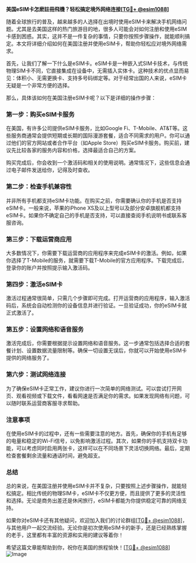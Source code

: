 **美国eSIM卡怎麽註冊飛機？轻松搞定境外网络连接[[TG💪+ @esim1088](https://t.me/s/esim1088)]**

随着全球旅行的普及，越来越多的人选择在出境时使用eSIM卡来解决手机网络问题。尤其是去美国这样的热门旅游目的地，很多人可能会对如何注册和使用eSIM卡感到困惑。其实，这并不是一件复杂的事情，只要你按照步骤操作，就能顺利搞定。本文将详细介绍如何在美国注册并使用eSIM卡，帮助你轻松应对境外网络需求。

首先，让我们了解一下什么是eSIM卡。eSIM卡是一种嵌入式SIM卡技术，与传统物理SIM卡不同，它直接集成在设备中，无需插入实体卡。这种技术的优点显而易见：体积小、无需更换卡、支持多号码绑定等。对于经常出国的人来说，eSIM卡无疑是一个非常方便的选择。

那么，具体该如何在美国注册eSIM卡呢？以下是详细的操作步骤：

### **第一步：购买eSIM卡服务**
在美国，有许多公司提供eSIM卡服务，比如Google Fi、T-Mobile、AT&T等。这些服务商通常会提供短期或长期的国际漫游套餐，适合不同需求的用户。你可以通过他们的官方网站或者合作平台（如Apple Store）购买eSIM卡服务。购买前，建议先比较各家的服务内容和价格，选择最适合自己的方案。

购买完成后，你会收到一个激活码和相关的使用说明。通常情况下，这些信息会通过电子邮件发送给你，记得及时查收。

### **第二步：检查手机兼容性**
并非所有手机都支持eSIM卡功能。在购买之前，你需要确认你的手机是否支持eSIM卡。一般来说，苹果的iPhone XS及以上型号以及部分安卓旗舰机都支持eSIM卡。如果你不确定自己的手机是否支持，可以直接查阅手机说明书或联系客服咨询。

### **第三步：下载运营商应用**
大多数情况下，你需要下载运营商的应用程序来完成eSIM卡的激活。例如，如果你选择了T-Mobile的服务，就需要下载T-Mobile的官方应用程序。下载完成后，登录你的账户并按照提示输入激活码。

### **第四步：激活eSIM卡**
激活过程通常很简单，只需几个步骤即可完成。打开运营商的应用程序，输入激活码后，系统会自动检测你的设备信息并进行验证。一旦验证成功，你的eSIM卡就正式激活了。

### **第五步：设置网络和语音服务**
激活完成后，你需要根据提示设置网络和语音服务。这一步通常包括选择合适的套餐计划、设置数据流量限制等。确保一切设置无误后，你就可以开始使用eSIM卡提供的网络服务了。

### **第六步：测试网络连接**
为了确保eSIM卡正常工作，建议你进行一次简单的网络测试。可以尝试打开网页、观看视频或下载文件，看看网速是否满足你的需求。如果发现网络有问题，可以随时联系运营商客服寻求帮助。

### **注意事项**
在使用eSIM卡的过程中，还有一些需要注意的地方。首先，确保你的手机有足够的电量和稳定的Wi-Fi信号，以免影响激活过程。其次，如果你的手机支持双卡功能，可以考虑同时启用两张卡，这样可以在不同场景下灵活切换网络。最后，定期检查套餐剩余流量和通话时间，避免超支。

### **总结**
总的来说，在美国注册并使用eSIM卡并不复杂，只要按照上述步骤操作，就能轻松搞定。相比传统的物理SIM卡，eSIM卡不仅更方便，而且提供了更多的灵活性和选择。无论是商务出差还是休闲旅行，eSIM卡都能为你提供稳定可靠的网络支持。

如果你对eSIM卡还有其他疑问，欢迎加入我们的讨论群组[[TG💪+ @esim1088](https://t.me/s/esim1088)]，与其他用户一起交流经验。无论你是初次使用eSIM卡的新手，还是已经熟练掌握的老手，这里都有丰富的资源和实用的建议等着你！

希望这篇文章能帮助到你，祝你在美国的旅程愉快！[[TG💪+ @esim1088](https://t.me/s/esim1088)]  
![Image](https://i.postimg.cc/4NQfJmqS/Snipaste-2025-05-13-00-14-12.png)
